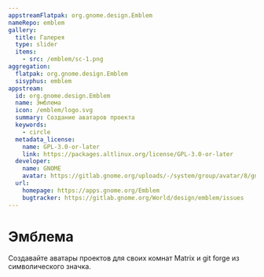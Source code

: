 ```yaml
---
appstreamFlatpak: org.gnome.design.Emblem
nameRepo: emblem
gallery:
  title: Галерея
  type: slider
  items:
    - src: /emblem/sc-1.png
aggregation:
  flatpak: org.gnome.design.Emblem
  sisyphus: emblem
appstream:
  id: org.gnome.design.Emblem
  name: Эмблема
  icon: /emblem/logo.svg
  summary: Создание аватаров проекта
  keywords:
    - circle
  metadata_license:
    name: GPL-3.0-or-later
    link: https://packages.altlinux.org/license/GPL-3.0-or-later
  developer:
    name: GNOME
    avatar: https://gitlab.gnome.org/uploads/-/system/group/avatar/8/gnomelogo.png?width=48
  url:
    homepage: https://apps.gnome.org/Emblem
    bugtracker: https://gitlab.gnome.org/World/design/emblem/issues
---
```


# Эмблема

Создавайте аватары проектов для своих комнат Matrix и git forge из символического значка.

<AGWGallery />

<!--@include: @apps/_parts/install/content-repo.md-->
<!--@include: @apps/_parts/install/content-flatpak.md-->
